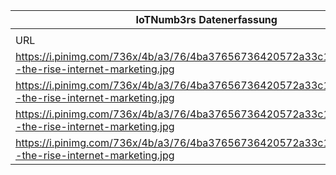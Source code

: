 |IoTNumb3rs Datenerfassung|||||||||||
| ---- | ---- | ---- | ---- | ---- | ---- | ---- | ---- | ---- | ---- | ---- |
||||||||||||
|URL|home_url|filename|device_class|device_count|market_class|market_volume|prognosis_year|publication_year|authorship_class|Dropbox folder|
|https://i.pinimg.com/736x/4b/a3/76/4ba37656736420572a33c1571e89405f--the-rise-internet-marketing.jpg|https://www.pinterest.de/kyriakoskasis/|file11_4ba37656736420572a33c1571e89405f--the-rise-internet-marketing.jpg|Smart Industry|12500000000|||2020||scientist|JinlinHolic/20181110-1800|
|https://i.pinimg.com/736x/4b/a3/76/4ba37656736420572a33c1571e89405f--the-rise-internet-marketing.jpg|https://www.pinterest.de/kyriakoskasis/|file11_4ba37656736420572a33c1571e89405f--the-rise-internet-marketing.jpg|Smartphone|12000000000|||2020||scientist|JinlinHolic/20181110-1800|
|https://i.pinimg.com/736x/4b/a3/76/4ba37656736420572a33c1571e89405f--the-rise-internet-marketing.jpg|https://www.pinterest.de/kyriakoskasis/|file11_4ba37656736420572a33c1571e89405f--the-rise-internet-marketing.jpg|||invest.|175000000|2020||scientist|JinlinHolic/20181110-1800|
|https://i.pinimg.com/736x/4b/a3/76/4ba37656736420572a33c1571e89405f--the-rise-internet-marketing.jpg|https://www.pinterest.de/kyriakoskasis/|file11_4ba37656736420572a33c1571e89405f--the-rise-internet-marketing.jpg|||invest.|53000000|2020|2018|scientist|JinlinHolic/20181110-1800|
